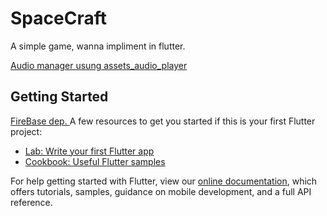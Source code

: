 # SpaceCraft
 
 A simple game, wanna impliment in flutter. 
 

[Audio manager usung assets_audio_player](https://pub.dev/packages/assets_audio_player/example)

## Getting Started

[FireBase dep. ](https://firebase.flutter.dev/docs/migration/)
A few resources to get you started if this is your first Flutter project:

- [Lab: Write your first Flutter app](https://flutter.dev/docs/get-started/codelab)
- [Cookbook: Useful Flutter samples](https://flutter.dev/docs/cookbook)

For help getting started with Flutter, view our
[online documentation](https://flutter.dev/docs), which offers tutorials,
samples, guidance on mobile development, and a full API reference.
